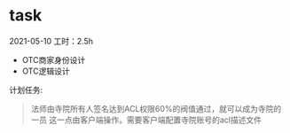 # task

2021-05-10
工时：2.5h
- OTC商家身份设计
- OTC逻辑设计



计划任务:


> 法师由寺院所有人签名达到ACL权限60%的阀值通过，就可以成为寺院的一员 这一点由客户端操作。需要客户端配置寺院账号的acl描述文件

